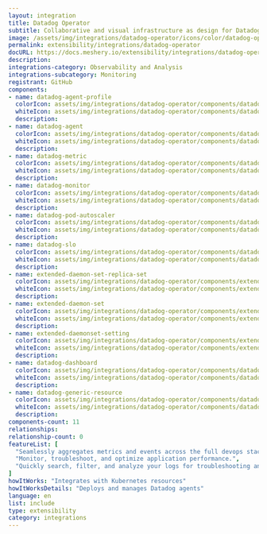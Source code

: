 ```yaml
---
layout: integration
title: Datadog Operator
subtitle: Collaborative and visual infrastructure as design for Datadog Operator
image: /assets/img/integrations/datadog-operator/icons/color/datadog-operator-color.svg
permalink: extensibility/integrations/datadog-operator
docURL: https://docs.meshery.io/extensibility/integrations/datadog-operator
description: 
integrations-category: Observability and Analysis
integrations-subcategory: Monitoring
registrant: GitHub
components: 
- name: datadog-agent-profile
  colorIcon: assets/img/integrations/datadog-operator/components/datadog-agent-profile/icons/color/datadog-agent-profile-color.svg
  whiteIcon: assets/img/integrations/datadog-operator/components/datadog-agent-profile/icons/white/datadog-agent-profile-white.svg
  description: 
- name: datadog-agent
  colorIcon: assets/img/integrations/datadog-operator/components/datadog-agent/icons/color/datadog-agent-color.svg
  whiteIcon: assets/img/integrations/datadog-operator/components/datadog-agent/icons/white/datadog-agent-white.svg
  description: 
- name: datadog-metric
  colorIcon: assets/img/integrations/datadog-operator/components/datadog-metric/icons/color/datadog-metric-color.svg
  whiteIcon: assets/img/integrations/datadog-operator/components/datadog-metric/icons/white/datadog-metric-white.svg
  description: 
- name: datadog-monitor
  colorIcon: assets/img/integrations/datadog-operator/components/datadog-monitor/icons/color/datadog-monitor-color.svg
  whiteIcon: assets/img/integrations/datadog-operator/components/datadog-monitor/icons/white/datadog-monitor-white.svg
  description: 
- name: datadog-pod-autoscaler
  colorIcon: assets/img/integrations/datadog-operator/components/datadog-pod-autoscaler/icons/color/datadog-pod-autoscaler-color.svg
  whiteIcon: assets/img/integrations/datadog-operator/components/datadog-pod-autoscaler/icons/white/datadog-pod-autoscaler-white.svg
  description: 
- name: datadog-slo
  colorIcon: assets/img/integrations/datadog-operator/components/datadog-slo/icons/color/datadog-slo-color.svg
  whiteIcon: assets/img/integrations/datadog-operator/components/datadog-slo/icons/white/datadog-slo-white.svg
  description: 
- name: extended-daemon-set-replica-set
  colorIcon: assets/img/integrations/datadog-operator/components/extended-daemon-set-replica-set/icons/color/extended-daemon-set-replica-set-color.svg
  whiteIcon: assets/img/integrations/datadog-operator/components/extended-daemon-set-replica-set/icons/white/extended-daemon-set-replica-set-white.svg
  description: 
- name: extended-daemon-set
  colorIcon: assets/img/integrations/datadog-operator/components/extended-daemon-set/icons/color/extended-daemon-set-color.svg
  whiteIcon: assets/img/integrations/datadog-operator/components/extended-daemon-set/icons/white/extended-daemon-set-white.svg
  description: 
- name: extended-daemonset-setting
  colorIcon: assets/img/integrations/datadog-operator/components/extended-daemonset-setting/icons/color/extended-daemonset-setting-color.svg
  whiteIcon: assets/img/integrations/datadog-operator/components/extended-daemonset-setting/icons/white/extended-daemonset-setting-white.svg
  description: 
- name: datadog-dashboard
  colorIcon: assets/img/integrations/datadog-operator/components/datadog-dashboard/icons/color/datadog-dashboard-color.svg
  whiteIcon: assets/img/integrations/datadog-operator/components/datadog-dashboard/icons/white/datadog-dashboard-white.svg
  description: 
- name: datadog-generic-resource
  colorIcon: assets/img/integrations/datadog-operator/components/datadog-generic-resource/icons/color/datadog-generic-resource-color.svg
  whiteIcon: assets/img/integrations/datadog-operator/components/datadog-generic-resource/icons/white/datadog-generic-resource-white.svg
  description: 
components-count: 11
relationships: 
relationship-count: 0
featureList: [
  "Seamlessly aggregates metrics and events across the full devops stack.",
  "Monitor, troubleshoot, and optimize application performance.",
  "Quickly search, filter, and analyze your logs for troubleshooting and open-ended exploration of your data."
]
howItWorks: "Integrates with Kubernetes resources"
howItWorksDetails: "Deploys and manages Datadog agents"
language: en
list: include
type: extensibility
category: integrations
---
```

